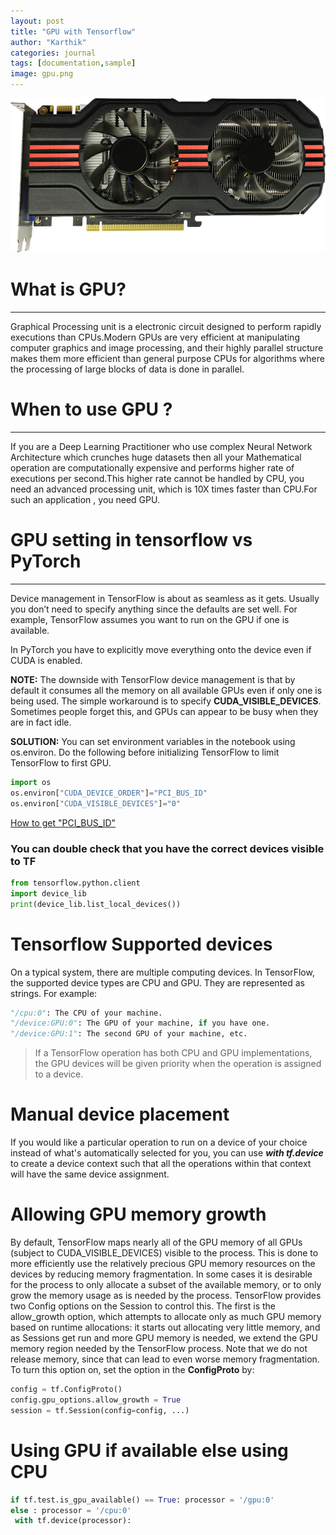 ```yaml
---
layout: post
title: "GPU with Tensorflow"
author: "Karthik"
categories: journal
tags: [documentation,sample]
image: gpu.png
---
```



![GPU](assets/img/gpu.png)

# What is GPU? 
---

Graphical Processing unit is a electronic circuit designed to perform rapidly executions than CPUs.Modern GPUs are very efficient at manipulating computer graphics and image processing, and their highly parallel structure makes them more efficient than general purpose CPUs for algorithms where the processing of large blocks of data is done in parallel. 


# When to use GPU ?
---

If you are a Deep Learning Practitioner who use complex Neural Network Architecture which crunches huge datasets then all your Mathematical operation are computationally expensive and performs higher rate of executions per second.This higher rate cannot be handled by CPU, you need an advanced processing unit, which is 10X times faster than CPU.For such an application , you need GPU. 




# GPU setting in tensorflow vs PyTorch
---
Device management in TensorFlow is about as seamless as it gets. Usually you don’t need to specify anything since the defaults are set well. For example, TensorFlow assumes you want to run on the GPU if one is available.

In PyTorch you have to explicitly move everything onto the device even if CUDA is enabled.

**NOTE:**  The downside with TensorFlow device management is that by default it consumes all the memory on all available GPUs even if only one is being used. The simple workaround is to specify **CUDA_VISIBLE_DEVICES**. Sometimes people forget this, and GPUs can appear to be busy when they are in fact idle.


**SOLUTION:**
You can set environment variables in the notebook using os.environ. Do the following before initializing TensorFlow to limit TensorFlow to first GPU.

```python
import os 
os.environ["CUDA_DEVICE_ORDER"]="PCI_BUS_ID" 
os.environ["CUDA_VISIBLE_DEVICES"]="0"
```
[How to get "PCI_BUS_ID"](https://wiki.debian.org/HowToIdentifyADevice/PCI)


### You can double check that you have the correct devices visible to TF

```python
from tensorflow.python.client 
import device_lib 
print(device_lib.list_local_devices())
```


# Tensorflow Supported devices

On a typical system, there are multiple computing devices. In TensorFlow, the supported device types are CPU and GPU. They are represented as strings. For example:

```python
"/cpu:0": The CPU of your machine.
"/device:GPU:0": The GPU of your machine, if you have one.
"/device:GPU:1": The second GPU of your machine, etc.
```

> If a TensorFlow operation has both CPU and GPU implementations, the GPU devices will be given priority when the operation is assigned to a device.


# Manual device placement

If you would like a particular operation to run on a device of your choice instead of what's automatically selected for you, you can use 
_**with tf.device**_ to create a device context such that all the operations within that context will have the same device assignment.
 
# Allowing GPU memory growth

By default, TensorFlow maps nearly all of the GPU memory of all GPUs (subject to CUDA_VISIBLE_DEVICES) visible to the process. This is done to more efficiently use the relatively precious GPU memory resources on the devices by reducing memory fragmentation.
In some cases it is desirable for the process to only allocate a subset of the available memory, or to only grow the memory usage as is needed by the process. TensorFlow provides two Config options on the Session to control this.
The first is the allow_growth option, which attempts to allocate only as much GPU memory based on runtime allocations: it starts out allocating very little memory, and as Sessions get run and more GPU memory is needed, we extend the GPU memory region needed by the TensorFlow process. Note that we do not release memory, since that can lead to even worse memory fragmentation. To turn this option on, set the option in the **ConfigProto** by:

```python
config = tf.ConfigProto()
config.gpu_options.allow_growth = True
session = tf.Session(config=config, ...)
```


# Using GPU if available else using CPU

```python
if tf.test.is_gpu_available() == True: processor = '/gpu:0'
else : processor = '/cpu:0'
 with tf.device(processor):

```
